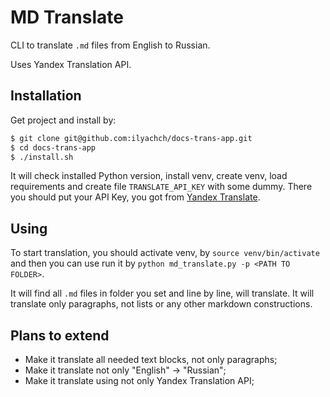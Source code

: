 # MD Translate

CLI to translate `.md` files from English to Russian.

Uses Yandex Translation API.

## Installation

Get project and install by: 

```bash
$ git clone git@github.com:ilyachch/docs-trans-app.git
$ cd docs-trans-app
$ ./install.sh
```

It will check installed Python version, install venv, create venv, load requirements and create file `TRANSLATE_API_KEY` with some dummy. There you should put your API Key, you got from [Yandex Translate](https://translate.yandex.ru/developers/keys).

## Using

To start translation, you should activate venv, by `source venv/bin/activate` and then you can use run it by `python md_translate.py -p <PATH TO FOLDER>`.

It will find all `.md` files in folder you set and line by line, will translate. It will translate only paragraphs, not lists or any other markdown constructions.

## Plans to extend

* Make it translate all needed text blocks, not only paragraphs;
* Make it translate not only "English" -> "Russian";
* Make it translate using not only Yandex Translation API;
